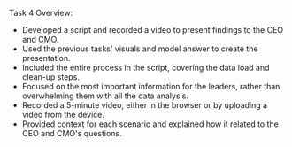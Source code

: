 Task 4 Overview: 

- Developed a script and recorded a video to present findings to the CEO and CMO.
- Used the previous tasks' visuals and model answer to create the presentation.
- Included the entire process in the script, covering the data load and clean-up steps.
- Focused on the most important information for the leaders, rather than overwhelming them with all the data analysis.
- Recorded a 5-minute video, either in the browser or by uploading a video from the device.
- Provided context for each scenario and explained how it related to the CEO and CMO's questions.

